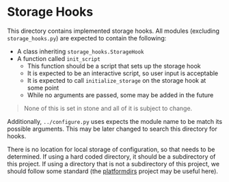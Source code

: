 # Storage Hooks
This directory contains implemented storage hooks.
All modules (excluding `storage_hooks.py`) are expected to contain the following:
- A class inheriting `storage_hooks.StorageHook`
- A function called `init_script`
  - This function should be a script that sets up the storage hook
  - It is expected to be an interactive script, so user input is acceptable
  - It is expected to call `initialize_storage` on the storage hook at some point
  - While no arguments are passed, some may be added in the future

> None of this is set in stone and all of it is subject to change.

Additionally, `../configure.py` uses expects the module name to be match its possible arguments.
This may be later changed to search this directory for hooks.

There is no location for local storage of configuration, so that needs to be determined.
If using a hard coded directory, it should be a subdirectory of this project.
If using a directory that is not a subdirectory of this project, we should follow some standard 
(the [platformdirs](https://pypi.org/project/platformdirs/) project may be useful here).